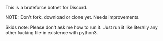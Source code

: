 This is a bruteforce botnet for Discord. 

NOTE: Don't fork, download or clone yet. Needs improvements.

Skids note: Please don't ask me how to run it. Just run it like literally any other fucking file in existence with python3.
